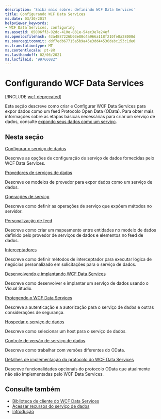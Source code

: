 ```yaml
---
description: 'Saiba mais sobre: definindo WCF Data Services'
title: Configurando WCF Data Services
ms.date: 03/30/2017
helpviewer_keywords:
- WCF Data Services, configuring
ms.assetid: 05006ff3-02dc-410e-831e-54ec3e7e24ef
ms.openlocfilehash: 43a4887226b03e80c4a966a118f210fe8a28000d
ms.sourcegitcommit: ddf7edb67715a5b9a45e3dd44536dabc153c1de0
ms.translationtype: MT
ms.contentlocale: pt-BR
ms.lasthandoff: 02/06/2021
ms.locfileid: "99766082"
---
```

# <a name="defining-wcf-data-services"></a>Configurando WCF Data Services

[!INCLUDE [wcf-deprecated](~/includes/wcf-deprecated.md)]

Esta seção descreve como criar e Configurar WCF Data Services para expor dados como um feed Protocolo Open Data (OData). Para obter mais informações sobre as etapas básicas necessárias para criar um serviço de dados, consulte [expondo seus dados como um serviço](exposing-your-data-as-a-service-wcf-data-services.md).

## <a name="in-this-section"></a>Nesta seção

 [Configurar o serviço de dados](configuring-the-data-service-wcf-data-services.md)

 Descreve as opções de configuração de serviço de dados fornecidas pelo WCF Data Services.

 [Provedores de serviços de dados](data-services-providers-wcf-data-services.md)

 Descreve os modelos de provedor para expor dados como um serviço de dados.

 [Operações de serviço](service-operations-wcf-data-services.md)

 Descreve como definir as operações de serviço que expõem métodos no servidor.

 [Personalização de feed](feed-customization-wcf-data-services.md)

 Descreve como criar um mapeamento entre entidades no modelo de dados definido pelo provedor de serviços de dados e elementos no feed de dados.

 [Interceptadores](interceptors-wcf-data-services.md)

 Descreve como definir métodos de interceptador para executar lógica de negócios personalizado em solicitações para o serviço de dados.

 [Desenvolvendo e implantando WCF Data Services](developing-and-deploying-wcf-data-services.md)

 Descreve como desenvolver e implantar um serviço de dados usando o Visual Studio.

 [Protegendo o WCF Data Services](securing-wcf-data-services.md)

 Descreve a autenticação e a autorização para o serviço de dados e outras considerações de segurança.

 [Hospedar o serviço de dados](hosting-the-data-service-wcf-data-services.md)

 Descreve como selecionar um host para o serviço de dados.

 [Controle de versão de serviço de dados](data-service-versioning-wcf-data-services.md)

 Descreve como trabalhar com versões diferentes do OData.

 [Detalhes de implementação do protocolo do WCF Data Services](wcf-data-services-protocol-implementation-details.md)

 Descreve funcionalidades opcionais do protocolo OData que atualmente não são implementadas pelo WCF Data Services.

## <a name="see-also"></a>Consulte também

- [Biblioteca de cliente do WCF Data Services](wcf-data-services-client-library.md)
- [Acessar recursos do serviço de dados](accessing-data-service-resources-wcf-data-services.md)
- [Introdução](getting-started-with-wcf-data-services.md)
